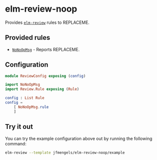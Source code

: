 # elm-review-noop

Provides [`elm-review`](https://package.elm-lang.org/packages/jfmengels/elm-review/latest/) rules to REPLACEME.


## Provided rules

- [`NoNoOpMsg`](https://package.elm-lang.org/packages/jfmengels/elm-review-noop/1.0.0/NoNoOpMsg) - Reports REPLACEME.


## Configuration

```elm
module ReviewConfig exposing (config)

import NoNoOpMsg
import Review.Rule exposing (Rule)

config : List Rule
config =
    [ NoNoOpMsg.rule
    ]
```


## Try it out

You can try the example configuration above out by running the following command:

```bash
elm-review --template jfmengels/elm-review-noop/example
```
